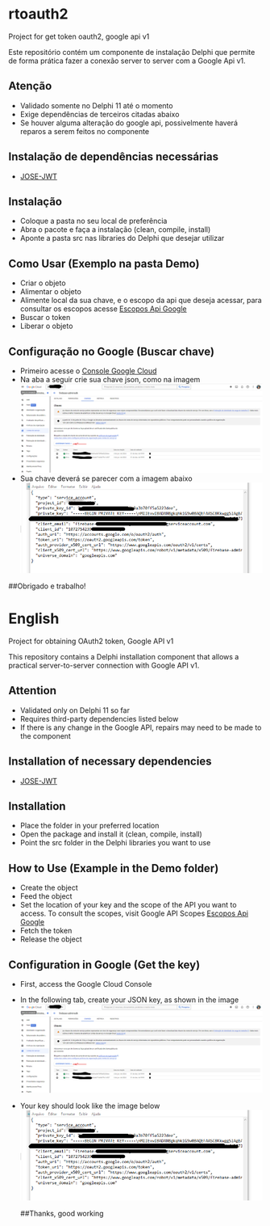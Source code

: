 # rtoauth2
Project for get token oauth2, google api v1

Este repositório contém um componente de instalação Delphi que permite de forma prática fazer a conexão server to server com a Google Api v1.

## Atenção 
 - Validado somente no Delphi 11 até o momento
 - Exige dependências de terceiros citadas abaixo
 - Se houver alguma alteração do google api, possivelmente haverá reparos a serem feitos no componente

## Instalação de dependências necessárias
- [JOSE-JWT](https://github.com/paolo-rossi/delphi-jose-jwt/tree/master)

## Instalação 
- Coloque a pasta no seu local de preferência
- Abra o pacote e faça a instalação (clean, compile, install)
- Aponte a pasta src nas libraries do Delphi que desejar utilizar

## Como Usar (Exemplo na pasta Demo)
- Criar o objeto
- Alimentar o objeto
- Alimente local da sua chave, e o escopo da api que deseja acessar, para consultar os escopos acesse [Escopos Api Google](https://developers.google.com/identity/protocols/oauth2/scopes?hl=pt-br)
- Buscar o token
- Liberar o objeto
  
## Configuração no Google (Buscar chave)
- Primeiro acesse o [Console Google Cloud](https://console.cloud.google.com/?hl=pt-br)
- Na aba a seguir crie sua chave json, como na imagem
  ![Console Google](GerarChave.png)
- Sua chave deverá se parecer com a imagem abaixo
  ![Chave Json](chave.png)

 ##Obrigado e trabalho!

# English
Project for obtaining OAuth2 token, Google API v1

This repository contains a Delphi installation component that allows a practical server-to-server connection with Google API v1.

## Attention
- Validated only on Delphi 11 so far
- Requires third-party dependencies listed below
- If there is any change in the Google API, repairs may need to be made to the component

## Installation of necessary dependencies
- [JOSE-JWT](https://github.com/paolo-rossi/delphi-jose-jwt/tree/master)

## Installation
- Place the folder in your preferred location
- Open the package and install it (clean, compile, install)
- Point the src folder in the Delphi libraries you want to use

## How to Use (Example in the Demo folder)
- Create the object
- Feed the object
- Set the location of your key and the scope of the API you want to access. To consult the scopes, visit Google API Scopes [Escopos Api Google](https://developers.google.com/identity/protocols/oauth2/scopes?hl=pt-br)
- Fetch the token
- Release the object

## Configuration in Google (Get the key)
- First, access the Google Cloud Console
- In the following tab, create your JSON key, as shown in the image
![Console Google](GerarChave.png)
- Your key should look like the image below
  ![Chave Json](chave.png)


  ##Thanks, good working

  
